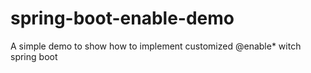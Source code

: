 # spring-boot-enable-demo
A simple demo to show how to implement customized @enable* witch spring boot
